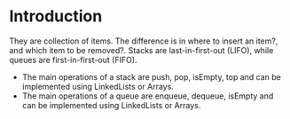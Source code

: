 # Introduction

They are collection of items. The difference is in where to insert an item?, and which item to be removed?. Stacks are last-in-first-out (LIFO), while queues are first-in-first-out (FIFO).

- The main operations of a stack are push, pop, isEmpty, top and can be implemented using LinkedLists or Arrays.
- The main operations of a queue are enqueue, dequeue, isEmpty and can be implemented using LinkedLists or Arrays.
